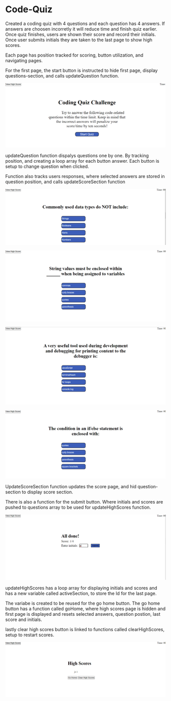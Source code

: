 # Code-Quiz

Created a coding quiz with 4 questions and each question has 4 answers. If answers are choosen incorretly it will reduce time and finish quiz earlier. Once quiz finishes, users are shown their score and record their initials. Once user submits initials they are taken to the last page to show high scores. 

Each page has position tracked for scoring, button utilization, and navigating pages. 

For the first page, the start button is instructed to hide first page, display questions-section, and calls updateQuestion function.


![](img/start%20quiz.PNG)

updateQuestion function dispalys questions one by one. By tracking position, and creating a loop array for each button answer. Each button is setup to change question when clicked. 

Function also tracks users responses, where selected answers are stored in question position, and calls updateScoreSection function

![](img/question%201.PNG)

![](img/question%202.PNG)

![](img/question%203.PNG)

![](img/question%204.PNG)

UpdateScoreSection function updates the score page, and hid question-section to display score section. 

There is also a function for the submit button. Where initials and scores are pushed to questions array to be used for updateHighScores function. 

![](img/score%20and%20initials.PNG)

updateHighScores has a loop array for displaying initials and scores and has a new variable called activeSection, to store the Id for the last page.

The variabe is created to be reused for the go home button. The go home button has a function called goHome, where high scores page is hidden and first page is displayed and resets selected answers, question postion, last score and initials. 

lastly clear high scores button is linked to functions called clearHighScores, setup to restart scores. 

![](img/high%20scores.PNG)